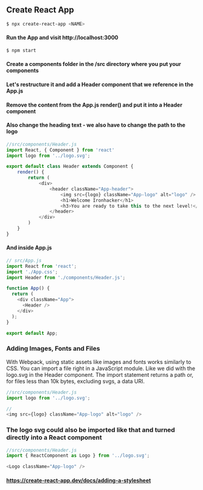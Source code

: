 ## Create React App
```bash
$ npx create-react-app <NAME>
```

#### Run the App and visit http://localhost:3000
```bash
$ npm start
```


#### Create a components folder in the /src directory where you put your components

#### Let's restructure it and add a Header component that we reference in the App.js

#### Remove the content from the App.js render() and put it into a Header component
#### Also change the heading text - we also have to change the path to the logo

```js
//src/components/Header.js
import React, { Component } from 'react'
import logo from '../logo.svg';

export default class Header extends Component {
    render() {
        return (
            <div>
                <header className="App-header">
                    <img src={logo} className="App-logo" alt="logo" />
                    <h1>Welcome Ironhacker</h1>
                    <h3>You are ready to take this to the next level!</h3>
                </header>
            </div>
        )
    }
}
```

#### And inside App.js
```js
// src/App.js
import React from 'react';
import './App.css';
import Header from './components/Header.js';

function App() {
  return (
    <div className="App">
      <Header />
    </div>
  );
}

export default App;
```

### Adding Images, Fonts and Files
With Webpack, using static assets like images and fonts works similarly to CSS.
You can import a file right in a JavaScript module. 
Like we did with the logo.svg in the Header component. The import statement returns a path or, for files less than 10k bytes, excluding svgs, a data URI.

```js
//src/components/Header.js
import logo from '../logo.svg';

//
<img src={logo} className="App-logo" alt="logo" />
```

### The logo svg could also be imported like that and turned directly into a React component

```js
//src/components/Header.js
import { ReactComponent as Logo } from '../logo.svg';

<Logo className="App-logo" />
``` 

#### https://create-react-app.dev/docs/adding-a-stylesheet